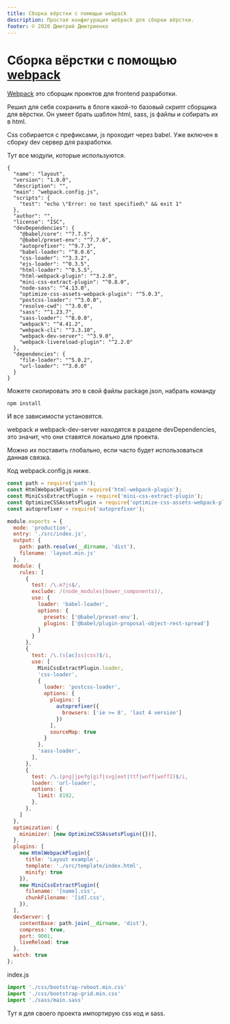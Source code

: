 ```yaml
---
title: Сборка вёрстки с помощью webpack
description: Простая конфигурация webpack для сборки вёрстки.
footer: © 2020 Дмитрий Дмитриенко
---
```


# Сборка вёрстки с помощью [webpack](https://webpack.js.org/)

[Webpack](https://webpack.js.org/) это сборщик проектов для frontend разработки.

Решил для себя сохранить в блоге какой-то базовый скрипт сборщика для вёрстки.
Он умеет брать шаблон html, sass, js файлы и собирать их в html.

Css собирается с префиксами, js проходит через babel.
Уже включен в сборку dev сервер для разработки.

Тут все модули, которые используются.

```
{
  "name": "layout",
  "version": "1.0.0",
  "description": "",
  "main": "webpack.config.js",
  "scripts": {
    "test": "echo \"Error: no test specified\" && exit 1"
  },
  "author": "",
  "license": "ISC",
  "devDependencies": {
    "@babel/core": "^7.7.5",
    "@babel/preset-env": "^7.7.6",
    "autoprefixer": "^9.7.3",
    "babel-loader": "^8.0.6",
    "css-loader": "^3.3.2",
    "ejs-loader": "^0.3.5",
    "html-loader": "^0.5.5",
    "html-webpack-plugin": "^3.2.0",
    "mini-css-extract-plugin": "^0.8.0",
    "node-sass": "^4.13.0",
    "optimize-css-assets-webpack-plugin": "^5.0.3",
    "postcss-loader": "^3.0.0",
    "resolve-cwd": "^3.0.0",
    "sass": "^1.23.7",
    "sass-loader": "^8.0.0",
    "webpack": "^4.41.2",
    "webpack-cli": "^3.3.10",
    "webpack-dev-server": "^3.9.0",
    "webpack-livereload-plugin": "^2.2.0"
  },
  "dependencies": {
    "file-loader": "^5.0.2",
    "url-loader": "^3.0.0"
  }
}

```
Можете скопировать это в свой файлы package.json, набрать команду
```
npm install 
```
И все зависимости установятся.

webpack и webpack-dev-server находятся в разделе devDependencies, это значит, что они ставятся локально для проекта.

Можно их поставить глобально, если часто будет использоваться данная связка.

Код webpack.config.js ниже.

```js
const path = require('path');
const HtmlWebpackPlugin = require('html-webpack-plugin');
const MiniCssExtractPlugin = require('mini-css-extract-plugin');
const OptimizeCSSAssetsPlugin = require('optimize-css-assets-webpack-plugin');
const autoprefixer = require('autoprefixer');

module.exports = {
  mode: 'production',
  entry: './src/index.js',
  output: {
    path: path.resolve(__dirname, 'dist'),
    filename: 'layout.min.js'
  },
  module: {
    rules: [
      {
        test: /\.m?js$/,
        exclude: /(node_modules|bower_components)/,
        use: {
          loader: 'babel-loader',
          options: {
            presets: ['@babel/preset-env'],
            plugins: ['@babel/plugin-proposal-object-rest-spread']
          }
        }
      },
      {
        test: /\.(s[ac]ss|css)$/i,
        use: [
          MiniCssExtractPlugin.loader,
          'css-loader',
          {
            loader: 'postcss-loader',
            options: {
              plugins: [
                autoprefixer({
                  browsers: ['ie >= 8', 'last 4 version']
                })
              ],
              sourceMap: true
            }
          },
          'sass-loader',
        ],
      },
      {
        test: /\.(png|jpe?g|gif|svg|eot|ttf|woff|woff2)$/i,
        loader: 'url-loader',
        options: {
          limit: 8192,
        },
      },
    ]
  },
  optimization: {   
    minimizer: [new OptimizeCSSAssetsPlugin({})],
  },
  plugins: [
    new HtmlWebpackPlugin({
      title: 'Layout example',
      template: './src/template/index.html',
      minify: true
    }),
    new MiniCssExtractPlugin({
      filename: '[name].css',
      chunkFilename: '[id].css',
    }),
  ],
  devServer: {
    contentBase: path.join(__dirname, 'dist'),
    compress: true,
    port: 9001,
    liveReload: true
  },
  watch: true
};
```

index.js

```js
import './css/bootstrap-reboot.min.css'
import './css/bootstrap-grid.min.css'
import './sass/main.sass'
```

Тут я для своего проекта импортирую css код и sass.